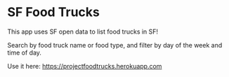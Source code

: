 # SF Food Trucks

This app uses SF open data to list food trucks in SF!

Search by food truck name or food type,
and filter by day of the week and time of day.

Use it here: https://projectfoodtrucks.herokuapp.com
